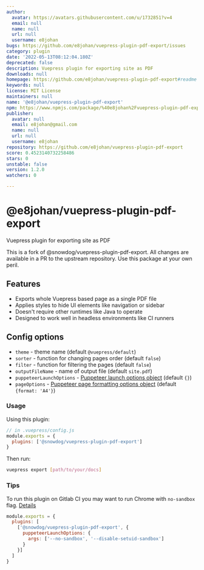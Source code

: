 ```yaml
---
author:
  avatar: https://avatars.githubusercontent.com/u/1732851?v=4
  email: null
  name: null
  url: null
  username: e8johan
bugs: https://github.com/e8johan/vuepress-plugin-pdf-export/issues
category: plugin
date: '2022-05-13T08:12:04.180Z'
deprecated: false
description: Vuepress plugin for exporting site as PDF
downloads: null
homepage: https://github.com/e8johan/vuepress-plugin-pdf-export#readme
keywords: null
license: MIT License
maintainers: null
name: '@e8johan/vuepress-plugin-pdf-export'
npm: https://www.npmjs.com/package/%40e8johan%2Fvuepress-plugin-pdf-export
publisher:
  avatar: null
  email: e8johan@gmail.com
  name: null
  url: null
  username: e8johan
repository: https://github.com/e8johan/vuepress-plugin-pdf-export
score: 0.4523140732258486
stars: 0
unstable: false
version: 1.2.0
watchers: 0

---
```


# @e8johan/vuepress-plugin-pdf-export

Vuepress plugin for exporting site as PDF

This is a fork of @snowdog/vuepress-plugin-pdf-export. All changes are available in a PR to the upstream repository. Use this package at your own peril.

## Features
- Exports whole Vuepress based page as a single PDF file
- Applies styles to hide UI elements like navigation or sidebar
- Doesn't require other runtimes like Java to operate
- Designed to work well in headless environments like CI runners

## Config options
- `theme` - theme name (default `@vuepress/default`)
- `sorter` - function for changing pages order (default `false`)
- `filter` - function for filtering the pages (default `false`)
- `outputFileName` - name of output file (default `site.pdf`)
- `puppeteerLaunchOptions` - [Puppeteer launch options object](https://github.com/puppeteer/puppeteer/blob/v2.1.1/docs/api.md#puppeteerlaunchoptions) (default `{}`)
- `pageOptions` - [Puppeteer page formatting options object](https://github.com/puppeteer/puppeteer/blob/v2.1.1/docs/api.md#pagepdfoptions) (default `{format: 'A4'}`)

### Usage

Using this plugin:

``` js
// in .vuepress/config.js
module.exports = {
  plugins: ['@snowdog/vuepress-plugin-pdf-export']
}
```

Then run:

``` bash
vuepress export [path/to/your/docs]
```

### Tips
To run this plugin on Gitlab CI you may want to run Chrome with `no-sandbox` flag. [Details](https://github.com/puppeteer/puppeteer/blob/master/docs/troubleshooting.md#setting-up-chrome-linux-sandbox)

```js
module.exports = {
  plugins: [
    ['@snowdog/vuepress-plugin-pdf-export', {
      puppeteerLaunchOptions: {
        args: ['--no-sandbox', '--disable-setuid-sandbox']
      }
    }]
  ]
}
```

